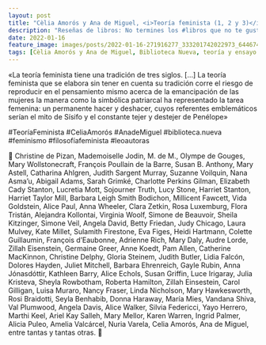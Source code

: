 ```yaml
---
layout: post
title: "Cèlia Amorós y Ana de Miguel, <i>Teoría feminista (1, 2 y 3)</i>"
description: "Reseñas de libros: No termines los #libros que no te gustan. I els #llibres que t'agraden llegeix-los tants cops com calgui."
date: 2022-01-16
feature_image: images/posts/2022-01-16-271916277_333201742022973_6446745952823428829_n_17915204018206543.webp
tags: [Cèlia Amorós y Ana de Miguel, Biblioteca Nueva, teoría y ensayo feminista]
---
```


«La teoría feminista tiene una tradición de tres siglos. […] La teoría feminista que se elabora sin tener en cuenta su tradición corre el riesgo de reproducir en el pensamiento mismo acerca de la emancipación de las mujeres la manera como la simbólica patriarcal ha representado la tarea femenina: un permanente hacer y deshacer, cuyos referentes emblemáticos serían el mito de Sísifo y el constante tejer y destejer de Penélope»
<!--more-->

#TeoríaFeminista #CeliaAmorós #AnadeMiguel #biblioteca.nueva #feminismo #filosofíafeminista #leoautoras

💜 Christine de Pizan, Mademoiselle Jodin, M. de M., Olympe de Gouges, Mary Wollstonecraft, François Poullain de la Barre, Susan B. Anthony,  Mary Astell, Catharina Ahlgren, Judith Sargent Murray, Suzanne Voilquin, Nana Asma’u, Abigail Adams, Sarah Grimké, Charlotte Perkins Gilman, Elizabeth Cady Stanton, Lucretia Mott, Sojourner Truth, Lucy Stone, Harriet Stanton, Harriet Taylor Mill, Barbara Leigh Smith Bodichon, Millicent Fawcett, Vida Goldstein, Alice Paul, Anna Wheeler, Clara Zetkin, Rosa Luxemburg, Flora Tristán, Alejandra Kollontai, Virginia Woolf, Simone de Beauvoir, Sheila Kitzinger, Simone Veil, Angela David, Betty Friedan, Judy Chicago, Laura Mulvey, Kate Millet, Sulamith Firestone, Eva Figes, Heidi Hartmann, Colette Guillaumin, François d’Eaubonne, Adrienne Rich, Mary Daly, Audre Lorde, Zillah Eisenstein, Germaine Greer, Anne Koedt, Pam Allen, Catherine MacKinnon, Christine Delphy, Gloria Steinem, Judith Butler, Lidia Falcón, Dolores Hayden, Juliet Mitchell, Barbara Ehrenreich, Gayle Rubin, Anna Jónasdóttir, Kathleen Barry, Alice Echols, Susan Griffin, Luce Irigaray, Julia Kristeva, Sheyla Rowbotham, Roberta Hamilton, Zillah Einsestein, Carol Gilligan, Luisa Muraro, Nancy Fraser, Linda Nicholson, Mary Hawkesworth, Rosi Braidotti, Seyla Benhabib, Donna Haraway, María Mies, Vandana Shiva, Val Plumwood, Angela Davis, Alice Walker, Silvia Federicci, Yayo Herrero, Marthi Keel, Ariel Kay Salleh, Mary Mellor, Karen Warren, Ingrid Palmer, Alicia Puleo, Amelia Valcárcel, Nuria Varela, Celia Amorós, Ana de Miguel, entre tantas y tantas otras. 💜
